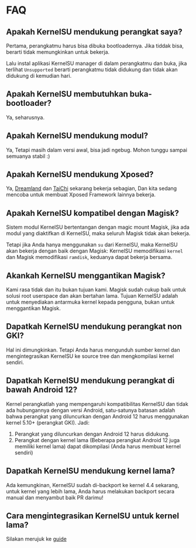 # FAQ

## Apakah KernelSU mendukung perangkat saya?

Pertama, perangkatmu harus bisa dibuka bootloadernya. Jika tiddak bisa, berarti tidak memungkinkan untuk bekerja.

Lalu instal aplikasi KernelSU manager di dalam perangkatmu dan buka, jika terlihat `Unsupported` berarti perangkatmu tidak didukung dan tidak akan didukung di kemudian hari.

## Apakah KernelSU membutuhkan buka-bootloader?

Ya, seharusnya.

## Apakah KernelSU mendukung modul?

Ya, Tetapi masih dalam versi awal, bisa jadi ngebug. Mohon tunggu sampai semuanya stabil :)

## Apakah KernelSU mendukung Xposed?

Ya, [Dreamland](https://github.com/canyie/Dreamland) dan [TaiChi](https::/taichi.cool) sekarang bekerja sebagian, Dan kita sedang mencoba untuk membuat Xposed Framework lainnya bekerja.

## Apakah KernelSU kompatibel dengan Magisk?

Sistem modul KernelSU bertentangan dengan magic mount Magisk, jika ada modul yang diaktifkan di KernelSU, maka seluruh Magisk tidak akan bekerja.

Tetapi jika Anda hanya menggunakan `su` dari KernelSU, maka KernelSU akan bekerja dengan baik dengan Magisk: KernelSU memodifikasi `kernel` dan Magisk memodifikasi `ramdisk`, keduanya dapat bekerja bersama.

## Akankah KernelSU menggantikan Magisk?

Kami rasa tidak dan itu bukan tujuan kami. Magisk sudah cukup baik untuk solusi root userspace dan akan bertahan lama. Tujuan KernelSU adalah untuk menyediakan antarmuka kernel kepada pengguna, bukan untuk menggantikan Magisk.

## Dapatkah KernelSU mendukung perangkat non GKI?

Hal ini dimungkinkan. Tetapi Anda harus mengunduh sumber kernel dan mengintegrasikan KernelSU ke source tree dan mengkompilasi kernel sendiri.

## Dapatkah KernelSU mendukung perangkat di bawah Android 12?

Kernel perangkatlah yang mempengaruhi kompatibilitas KernelSU dan tidak ada hubungannya dengan versi Android, satu-satunya batasan adalah bahwa perangkat yang diluncurkan dengan Android 12 harus menggunakan kernel 5.10+ (perangkat GKI). Jadi:

1. Perangkat yang diluncurkan dengan Android 12 harus didukung.
2. Perangkat dengan kernel lama (Beberapa perangkat Android 12 juga memiliki kernel lama) dapat dikompilasi (Anda harus membuat kernel sendiri)

## Dapatkah KernelSU mendukung kernel lama?

Ada kemungkinan, KernelSU sudah di-backport ke kernel 4.4 sekarang, untuk kernel yang lebih lama, Anda harus melakukan backport secara manual dan menyambut baik PR darimu!

## Cara mengintegrasikan KernelSU untuk kernel lama?

Silakan merujuk ke [guide](how-to-integrate-for-non-gki)
